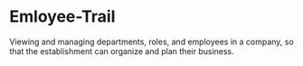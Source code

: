 # Emloyee-Trail
Viewing and managing departments, roles, and employees in a company, so that the establishment can organize and plan their business.
